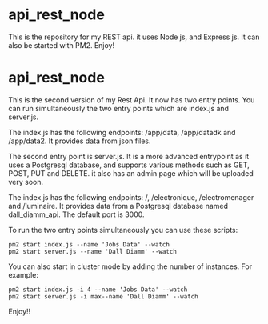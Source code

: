# api_rest_node
This is the repository for my REST api. it uses Node js, and Express js. It can also be started with PM2. Enjoy!

# api_rest_node
This is the second version of my Rest Api. It now has two entry points. You can run simultaneously the two entry points which are index.js and server.js. 

The index.js has the following endpoints: /app/data, /app/datadk and /app/data2. It provides data from json files. 

The second entry point is server.js. It is a more advanced entrypoint as it uses a Postgresql database, and supports various methods such as GET, POST, PUT and DELETE. it also has an admin page which will be uploaded very soon. 

The index.js has the following endpoints: /, /electronique, /electromenager and /luminaire. It provides data from a Postgresql database named dall_diamm_api. The default port is 3000. 



To run the two entry points simultaneously you can use these scripts: 

```
pm2 start index.js --name 'Jobs Data' --watch
pm2 start server.js --name 'Dall Diamm' --watch

```
You can also start in cluster mode by adding the number of instances. 
For example:
```
pm2 start index.js -i 4 --name 'Jobs Data' --watch
pm2 start server.js -i max--name 'Dall Diamm' --watch

```


Enjoy!!
